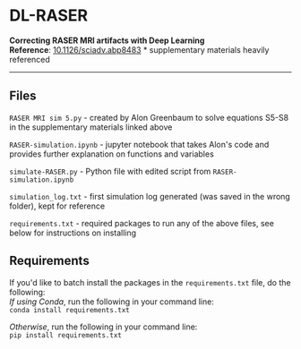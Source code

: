 # DL-RASER
**Correcting RASER MRI artifacts with Deep Learning** \
**Reference**: [10.1126/sciadv.abp8483](https://www.science.org/doi/10.1126/sciadv.abp8483) * supplementary materials heavily referenced

<hr>  

## Files
`RASER MRI sim 5.py` - created by Alon Greenbaum to solve equations S5-S8 in the supplementary materials linked above

`RASER-simulation.ipynb` - jupyter notebook that takes Alon's code and provides further explanation on functions and variables

`simulate-RASER.py` - Python file with edited script from `RASER-simulation.ipynb`

`simulation_log.txt` - first simulation log generated (was saved in the wrong folder), kept for reference

`requirements.txt` - required packages to run any of the above files, see below for instructions on installing

## Requirements
If you'd like to batch install the packages in the `requirements.txt` file, do the following: \
*If using Conda*, run the following in your command line: \
```conda install requirements.txt```

*Otherwise*, run the following in your command line: \
```pip install requirements.txt```